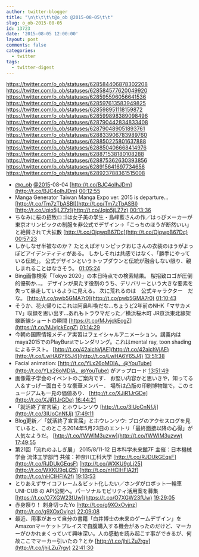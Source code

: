 ```yaml
---
author: twitter-blogger
title: "\n\t\t\t\t@o_ob @2015-08-05\t\t"
slug: o_ob-2015-08-05
id: 13723
date: '2015-08-05 12:00:00'
layout: post
comments: false
categories:
  - twitter
tags:
  - twitter-digest
---
```


https://twitter.com/o_ob/statuses/628584406878302208 https://twitter.com/o_ob/statuses/628584577620049920 https://twitter.com/o_ob/statuses/628595596056641536 https://twitter.com/o_ob/statuses/628597613583949825 https://twitter.com/o_ob/statuses/628598951118159872 https://twitter.com/o_ob/statuses/628599898389098496 https://twitter.com/o_ob/statuses/628790442834833408 https://twitter.com/o_ob/statuses/628790489051893761 https://twitter.com/o_ob/statuses/628833906783989760 https://twitter.com/o_ob/statuses/628850225801637888 https://twitter.com/o_ob/statuses/628850406668414976 https://twitter.com/o_ob/statuses/628871538180108288 https://twitter.com/o_ob/statuses/628875362630393856 https://twitter.com/o_ob/statuses/628915641697734656 https://twitter.com/o_ob/statuses/628923788361515008  

*   [@o_ob](https://twitter.com/o_ob) [@2015](https://twitter.com/2015)-08-04 [http://t.co/BJC4oIhJDm](http://t.co/BJC4oIhJDm) [00:12:55](https://twitter.com/o_ob/statuses/628584406878302208)
*   Manga Generator Taiwan Manga Expo ver. 2015 is departure... [http://t.co/Tm7zTbASBI](http://t.co/Tm7zTbASBI) [http://t.co/Jqio5jLZ7z](http://t.co/Jqio5jLZ7z) [00:13:36](https://twitter.com/o_ob/statuses/628584577620049920)
*   ちなみに桜の招致ロゴは女子美の学生・島峰藍さんの作／はっぴメーカーが東京オリンピックの制服を非公式でデザイン→「こっちのほうが断然いい」と絶賛されて大拡散 [http://t.co/OjqwpB67Dc](http://t.co/OjqwpB67Dc) [00:57:23](https://twitter.com/o_ob/statuses/628595596056641536)
*   しかしなぜ半被なのか？ たとえばオリンピックおじさんの衣装のほうがよっぽどアイデンティティがある。 しかしそれは共感ではなく、「勝手にやっている伝統」。 公式デザインというトップダウンと伝統が融合しない限り、親しまれることはなさそう。 [01:05:24](https://twitter.com/o_ob/statuses/628597613583949825)
*   Bing画像検索「Tokyo 2020」の本日時点での検索結果。 桜招致ロゴが圧倒的優勢か…。 デザインが果たす役割のうち、デリバリーという大きな要素を失って暴走しているように見える。 次に荒れるのは　公式キャラクター　だな。 [http://t.co/pwb5GMA7r0](http://t.co/pwb5GMA7r0) [01:10:43](https://twitter.com/o_ob/statuses/628598951118159872)
*   そうか、花火帰りにこれは阿鼻叫喚だな…ちょうど2年前のNHK「マサカメTV」収録を思い出す…あれもトラウマだった／横浜桜木町 JR京浜東北線架線断線ショートの瞬間 [https://t.co/MJvjckEcgZ](https://t.co/MJvjckEcgZ) [01:14:29](https://twitter.com/o_ob/statuses/628599898389098496)
*   今朝の国際情報メディア実習はフェイシャルアニメーション。講義内はmaya2015でのPlayBurstでレンダリング。これはmental ray, toon shadingによるテスト。 [http://t.co/42aichVjAE](http://t.co/42aichVjAE) [http://t.co/LwHA6Y65J4](http://t.co/LwHA6Y65J4) [13:51:38](https://twitter.com/o_ob/statuses/628790442834833408)
*   Facial animation: [http://t.co/YLx26oMDIA、@YouTube](http://t.co/YLx26oMDIA、@YouTube) がアップロード [13:51:49](https://twitter.com/o_ob/statuses/628790489051893761)
*   画像電子学会のイベントのご案内です． お堅い内容かと思いきや，知ってる人＆すっげー面白そうな豪華メンバー． 場所は凸版の印刷博物館で，このミュージアムも一見の価値あり． [http://t.co/XJjR1JrGDe](http://t.co/XJjR1JrGDe) [16:44:21](https://twitter.com/o_ob/statuses/628833906783989760)
*   「就活終了宣言届」とホウレンソウ [http://t.co/3IUoCnNfJj](http://t.co/3IUoCnNfJj) [17:49:11](https://twitter.com/o_ob/statuses/628850225801637888)
*   Blog更新／「就活終了宣言届」とホウレンソウ: ブログのアクセスログを見ていると、このところ2014年5月23日のエントリ「最終面接以降の心得」が人気なようだ。 [http://t.co/fWWIM3uzvw](http://t.co/fWWIM3uzvw) [17:49:55](https://twitter.com/o_ob/statuses/628850406668414976)
*   第21回「流れのふしぎ展」 2015/8/11-12 日本科学未来館7F 主催：日本機械学会 流体工学部門 共催：神奈川工科大学 [http://t.co/RJDUkGEqsF](http://t.co/RJDUkGEqsF) [http://t.co/WXKU9gLj25](http://t.co/WXKU9gLj25) [http://t.co/nHCIHFlA2f](http://t.co/nHCIHFlA2f) [19:13:53](https://twitter.com/o_ob/statuses/628871538180108288)
*   とりあえずサイコフレーム＆ビット化したい／ホンダがロボット一輪車 UNI-CUB の API公開へ。パーソナルモビリティ活用案を募集 [https://t.co/O7XGW23fUw](https://t.co/O7XGW23fUw) [19:29:05](https://twitter.com/o_ob/statuses/628875362630393856)
*   赤身祭り！ 刺身切ったYo [http://t.co/g9XOxOvjnz](http://t.co/g9XOxOvjnz) [22:09:08](https://twitter.com/o_ob/statuses/628915641697734656)
*   最近、用事があって自分の書籍「白井博士の未来のゲームデザイン」をAmazonマーケットプレイスで自腹購入する機会があったのだけど、マーカーがひかれまくっていて興味深い。人の感動を読み起こす事ができるが、何故ここでマーカー引いたの？とか [http://t.co/jhiLZu7rgv](http://t.co/jhiLZu7rgv) [22:41:30](https://twitter.com/o_ob/statuses/628923788361515008)